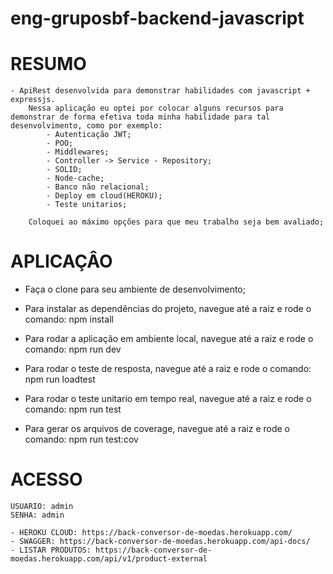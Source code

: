 # eng-gruposbf-backend-javascript

# RESUMO
    - ApiRest desenvolvida para demonstrar habilidades com javascript + expressjs.
        Nessa aplicação eu optei por colocar alguns recursos para demonstrar de forma efetiva toda minha habilidade para tal desenvolvimento, como por exemplo:
            - Autenticação JWT;
            - POO;
            - Middlewares;
            - Controller -> Service - Repository;
            - SOLID;
            - Node-cache;
            - Banco não relacional;
            - Deploy em cloud(HEROKU);
            - Teste unitarios;
        
        Coloquei ao máximo opções para que meu trabalho seja bem avaliado;

# APLICAÇÂO

 - Faça o clone para seu ambiente de desenvolvimento;

 - Para instalar as dependências do projeto, navegue até a raiz e rode o comando: 
    npm install

 - Para rodar a aplicação em ambiente local, navegue até a raiz e rode o comando: 
    npm run dev

 - Para rodar o teste de resposta, navegue até a raiz e rode o comando: 
    npm run loadtest

 - Para rodar o teste unitario em tempo real, navegue até a raiz e rode o comando: 
    npm run test

- Para gerar os arquivos de coverage, navegue até a raiz e rode o comando: 
    npm run test:cov

# ACESSO
    USUARIO: admin
    SENHA: admin

    - HEROKU CLOUD: https://back-conversor-de-moedas.herokuapp.com/
    - SWAGGER: https://back-conversor-de-moedas.herokuapp.com/api-docs/
    - LISTAR PRODUTOS: https://back-conversor-de-moedas.herokuapp.com/api/v1/product-external    
